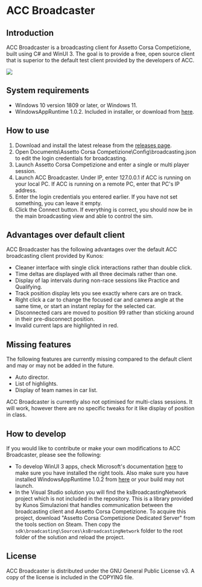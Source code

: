 # ACC Broadcaster

## Introduction
ACC Broadcaster is a broadcasting client for Assetto Corsa Competizione, built using C# and WinUI 3. 
The goal is to provide a free, open source client that is superior to the default test client provided by the developers of ACC. 

![](https://imgur.com/8Eo4Q8e.png)

## System requirements
* Windows 10 version 1809 or later, or Windows 11.
* WindowsAppRuntime 1.0.2. Included in installer, or download from [here](https://docs.microsoft.com/en-us/windows/apps/windows-app-sdk/downloads#windows-app-sdk-10).

## How to use
1. Download and install the latest release from the [releases page](https://github.com/ColonelChocomel/ACCBroadcaster/releases).
2. Open Documents\Assetto Corsa Competizione\Config\broadcasting.json to edit the login credentials for broadcasting.
2. Launch Assetto Corsa Competizione and enter a single or multi player session.
2. Launch ACC Broadcaster. Under IP, enter 127.0.0.1 if ACC is running on your local PC. If ACC is running on a remote PC, enter that PC's IP address.
2. Enter the login credentials you entered earlier. If you have not set something, you can leave it empty.
2. Click the Connect button. If everything is correct, you should now be in the main broadcasting view and able to control the sim.

## Advantages over default client
ACC Broadcaster has the following advantages over the default ACC broadcasting client provided by Kunos:
* Cleaner interface with single click interactions rather than double click.
* Time deltas are displayed with all three decimals rather than one.
* Display of lap intervals during non-race sessions like Practice and Qualifying.
* Track position display lets you see exactly where cars are on track.
* Right click a car to change the focused car and camera angle at the same time, or start an instant replay for the selected car.
* Disconnected cars are moved to position 99 rather than sticking around in their pre-disconnect position.
* Invalid current laps are highlighted in red.

## Missing features 
The following features are currently missing compared to the default client and may or may not be added in the future.
* Auto director.
* List of highlights.
* Display of team names in car list.

ACC Broadcaster is currently also not optimised for multi-class sessions. It will work, however there are no specific tweaks for it like display of position in class.

## How to develop
If you would like to contribute or make your own modifications to ACC Broadcaster, please see the following:
* To develop WinUI 3 apps, check Microsoft's documentation [here](https://docs.microsoft.com/en-us/windows/apps/windows-app-sdk/set-up-your-development-environment?tabs=vs-2022-17-1-a%2Cvs-2022-17-1-b)
to make sure you have installed the right tools. Also make sure you have installed WindowsAppRuntime 1.0.2 from [here](https://docs.microsoft.com/en-us/windows/apps/windows-app-sdk/downloads#windows-app-sdk-10) or your build may not launch.
* In the Visual Studio solution you will find the ksBroadcastingNetwork project which is not included in the repository. This is a library provided by Kunos Simulazioni that handles communication between the 
broadcasting client and Assetto Corsa Competizione. To acquire this project, download "Assetto Corsa Competizione Dedicated Server" from the tools section on Steam. 
Then copy the `sdk\broadcasting\Sources\ksBroadcastingNetwork` folder to the root folder of the solution and reload the project.

## License
ACC Broadcaster is distributed under the GNU General Public License v3. A copy of the license is included in the COPYING file.